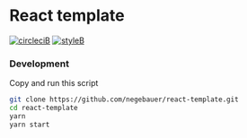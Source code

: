 # React template

[![circleciB]][circleciL]
[![styleB]][styleL]

### Development

Copy and run this script

```bash
git clone https://github.com/negebauer/react-template.git
cd react-template
yarn
yarn start
```

<!-- Badges -->

[circleciL]:https://circleci.com/gh/negebauer/react-template
[circleciB]:https://circleci.com/gh/negebauer/react-template.svg?style=svg

[styleL]:https://github.com/prettier/prettier
[styleB]:https://img.shields.io/badge/code%20style-prettier-brightgreen.svg?style=flat
